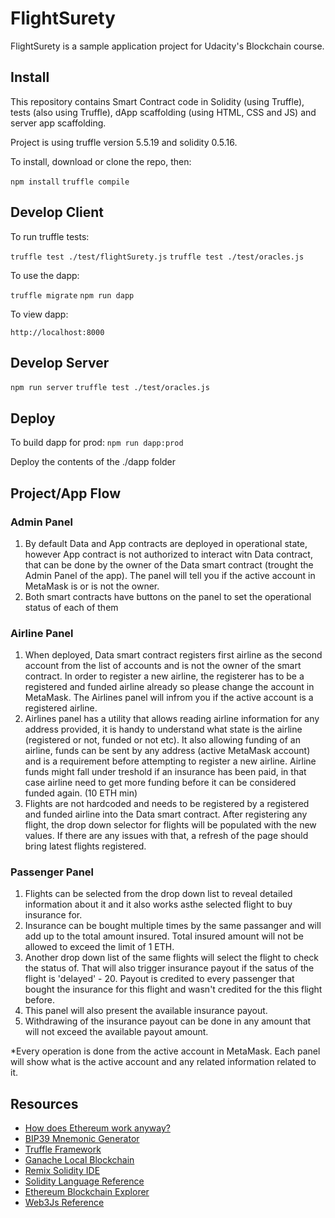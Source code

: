 # FlightSurety

FlightSurety is a sample application project for Udacity's Blockchain course.

## Install

This repository contains Smart Contract code in Solidity (using Truffle), tests (also using Truffle), dApp scaffolding (using HTML, CSS and JS) and server app scaffolding.

Project is using truffle version 5.5.19 and solidity 0.5.16.

To install, download or clone the repo, then:

`npm install`
`truffle compile`

## Develop Client

To run truffle tests:

`truffle test ./test/flightSurety.js`
`truffle test ./test/oracles.js`

To use the dapp:

`truffle migrate`
`npm run dapp`

To view dapp:

`http://localhost:8000`

## Develop Server

`npm run server`
`truffle test ./test/oracles.js`

## Deploy

To build dapp for prod:
`npm run dapp:prod`

Deploy the contents of the ./dapp folder

## Project/App Flow

### Admin Panel
1. By default Data and App contracts are deployed in operational state, however App contract is not authorized to interact witn Data contract, that can be done by the owner of the Data smart contract (trought the Admin Panel of the app). The panel will tell you if the active account in MetaMask is or is not the owner.
2. Both smart contracts have buttons on the panel to set the operational status  of each of them

### Airline Panel
1. When deployed, Data smart contract registers first airline as the second account from the list of accounts and is not the owner of the smart contract. In order to register a new airline, the registerer has to be a registered and funded airline already so please change the account in MetaMask. The Airlines panel will infrom you if the active account is a registered airline.
2. Airlines panel has a utility that allows reading airline information for any address provided, it is handy to understand what state is the airline (registered or not, funded or not etc). It also allowing funding of an airline, funds can be sent by any address (active MetaMask account) and is a requirement before attempting to register a new airline. Airline funds might fall under treshold if an insurance has been paid, in that case airline need to get more funding before it can be considered funded again. (10 ETH min)  
3.  Flights are not hardcoded and needs to be registered by a registered and funded airline into the Data smart contract. After registering any flight, the drop down  selector  for flights will be populated with the new values. If there are any issues with that, a refresh of the page should bring latest flights registered.

### Passenger Panel
1. Flights can be selected from the drop down list to reveal detailed information about it and it also works asthe selected flight to buy insurance for.
2. Insurance can be bought multiple times by the same passanger and will add up to the total amount insured. Total insured amount will not be allowed to exceed the limit of 1 ETH.
3. Another drop down list of the same flights will select the flight to check the status of. That will also trigger insurance payout if the satus of the flight is 'delayed' - 20. Payout is credited to every passenger that bought the insurance for this flight and wasn't credited for the this flight before.
4. This panel will also present the available insurance payout.
5. Withdrawing of the insurance payout can be done in any amount that will not exceed the available payout amount.

*Every operation is done from the active account in MetaMask. Each panel will show what is the active account and any related information related to it.


## Resources

* [How does Ethereum work anyway?](https://medium.com/@preethikasireddy/how-does-ethereum-work-anyway-22d1df506369)
* [BIP39 Mnemonic Generator](https://iancoleman.io/bip39/)
* [Truffle Framework](http://truffleframework.com/)
* [Ganache Local Blockchain](http://truffleframework.com/ganache/)
* [Remix Solidity IDE](https://remix.ethereum.org/)
* [Solidity Language Reference](http://solidity.readthedocs.io/en/v0.4.24/)
* [Ethereum Blockchain Explorer](https://etherscan.io/)
* [Web3Js Reference](https://github.com/ethereum/wiki/wiki/JavaScript-API)